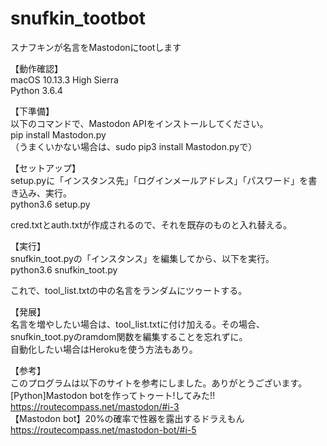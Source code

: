# snufkin_tootbot
スナフキンが名言をMastodonにtootします

【動作確認】<br>
macOS 10.13.3 High Sierra<br>
Python 3.6.4<br>

【下準備】<br>
以下のコマンドで、Mastodon APIをインストールしてください。<br>
pip install Mastodon.py<br>
（うまくいかない場合は、sudo pip3 install Mastodon.pyで）<br>

【セットアップ】<br>
setup.pyに「インスタンス先」「ログインメールアドレス」「パスワード」を書き込み、実行。<br>
python3.6 setup.py<br>

cred.txtとauth.txtが作成されるので、それを既存のものと入れ替える。<br>

【実行】<br>
snufkin_toot.pyの「インスタンス」を編集してから、以下を実行。<br>
python3.6 snufkin_toot.py<br>

これで、tool_list.txtの中の名言をランダムにツゥートする。<br>

【発展】<br>
名言を増やしたい場合は、tool_list.txtに付け加える。その場合、snufkin_toot.pyのramdom関数を編集することを忘れずに。<br>
自動化したい場合はHerokuを使う方法もあり。<br>

【参考】<br>
このプログラムは以下のサイトを参考にしました。ありがとうございます。<br>
[Python]Mastodon botを作ってトゥート!してみた!!<br>
https://routecompass.net/mastodon/#i-3<br>
【Mastodon bot】20%の確率で性器を露出するドラえもん<br>
https://routecompass.net/mastodon-bot/#i-5<br>

